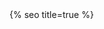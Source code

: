 <head>
  <script async src="https://www.googletagmanager.com/gtag/js?id=G-6EK0EHWB8D" expires="31536000"></script>
  <script>
    window.dataLayer = window.dataLayer || [];
    function gtag(){dataLayer.push(arguments);}
    gtag('js', new Date());
    gtag('config', 'G-6EK0EHWB8D');
  </script>

  <meta charset="utf-8">
  <meta http-equiv="X-UA-Compatible" content="IE=edge">
  <meta name="viewport" content="width=device-width, initial-scale=1">
  <meta http-equiv="Cache-Control" content="public, max-age=86400">
  <meta http-equiv="Expires" content="86400">
  {% seo title=true %}

  <!-- Preconnect to Fontshare -->
  <link rel="preconnect" href="https://api.fontshare.com">
  <link rel="preconnect" href="https://cdn.fontshare.com" crossorigin>

  <!-- Load Tabular font from Fontshare -->
  <link href="https://api.fontshare.com/v2/css?f[]=tabular@1&display=swap" rel="stylesheet">

  <!-- Font loading optimization -->
  <script>
    if ("fonts" in document) {
      // Add a class to indicate fonts are not loaded yet
      document.documentElement.classList.add('fonts-loading');
      
      Promise.all([
        document.fonts.load('400 1em "Tabular"'),
        document.fonts.load('300 1em "Tabular"'),
        document.fonts.load('700 1em "Tabular"')
      ]).then(() => {
        // Remove loading class and add loaded class when fonts are ready
        document.documentElement.classList.remove('fonts-loading');
        document.documentElement.classList.add('fonts-loaded');
        // Dispatch an event that can be used by other scripts
        document.dispatchEvent(new Event('fontsLoaded'));
      }).catch(() => {
        // In case of failure, remove loading class to ensure content is displayed
        document.documentElement.classList.remove('fonts-loading');
      });
    }
  </script>

  <link rel="stylesheet" href="/assets/content-preloader.css" />
  <link rel="stylesheet" href="https://unpkg.com/splitting/dist/splitting.css" />
  <link rel="stylesheet" href="https://unpkg.com/splitting/dist/splitting-cells.css" />
  <link rel="stylesheet" href="/assets/main.css?v={{ site.version }}" expires="31536000">
  <script src="https://cdn.jsdelivr.net/npm/gsap@3.3.3/dist/gsap.min.js" expires="31536000"></script>
  <script src="https://unpkg.com/splitting/dist/splitting.min.js" expires="31536000"></script>
  <script src="/assets/js/text-scrambler.min.js?v={{ site.version }}" expires="31536000"></script>

  <link rel="icon" type="image/svg+xml" href="/assets/images/logo.svg" expires="31536000">
  <link rel="icon" type="image/png" href="/assets/images/favicon.png" expires="31536000">
  <meta property="og:image" content="{{page.thumbnail | default: 'https://ik.imagekit.io/UltraDAO/wallace/chris-wallace.jpg'}}">
  <meta property="twitter:image" content="{{page.thumbnail | default: 'https://ik.imagekit.io/UltraDAO/wallace/chris-wallace.jpg'}}">

  <style>
  .fade-in-element {
      opacity: 0;
      transform: translateY(20px);
      transition: opacity 0.5s ease, transform 0.5s ease;
  }
  .fade-in-element.visible{
      opacity: 1;
      transform: translateY(0);
  }
  </style>
</head>
